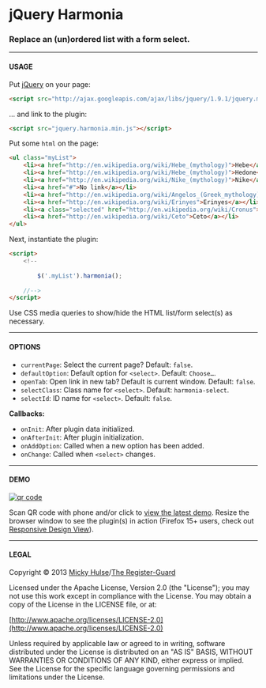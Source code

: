 # jQuery Harmonia

### Replace an (un)ordered list with a form select.

---

#### USAGE

Put [jQuery](http://jquery.com/) on your page:

```html
<script src="http://ajax.googleapis.com/ajax/libs/jquery/1.9.1/jquery.min.js"></script>
```

… and link to the plugin:

```html
<script src="jquery.harmonia.min.js"></script>
```

Put some `html` on the page:

```html
<ul class="myList">
	<li><a href="http://en.wikipedia.org/wiki/Hebe_(mythology)">Hebe</a></li>
	<li><a href="http://en.wikipedia.org/wiki/Hebe_(mythology)">Hedone</a></li>
	<li><a href="http://en.wikipedia.org/wiki/Nike_(mythology)">Nike</a></li>
	<li><a href="#">No link</a></li>
	<li><a href="http://en.wikipedia.org/wiki/Angelos_(Greek_mythology)">Angelos</a></li>
	<li><a href="http://en.wikipedia.org/wiki/Erinyes">Erinyes</a></li>
	<li><a class="selected" href="http://en.wikipedia.org/wiki/Cronus">Cronus</a></li>
	<li><a href="http://en.wikipedia.org/wiki/Ceto">Ceto</a></li>
</ul>
```

Next, instantiate the plugin:

```html
<script>
	<!--
		
		$('.myList').harmonia();
		
	//-->
</script>
```

Use CSS media queries to show/hide the HTML list/form select(s) as necessary.

---

#### OPTIONS

* `currentPage`: Select the current page? Default: `false`.
* `defaultOption`: Default option for `<select>`. Default: `Choose…`.
* `openTab`: Open link in new tab? Default is current window. Default: `false`.
* `selectClass`: Class name for `<select>`. Default: `harmonia-select`.
* `selectId`: ID name for `<select>`. Default: `false`.

**Callbacks:**

* `onInit`: After plugin data initialized.
* `onAfterInit`: After plugin initialization.
* `onAddOption`: Called when a new option has been added.
* `onChange`: Called when `<select>` changes.

---

#### DEMO

[![qr code](http://chart.apis.google.com/chart?cht=qr&chl=https://github.com/registerguard/jquery-harmonia/&chs=240x240)](http://registerguard.github.com/jquery-harmonia/demo/)

Scan QR code with phone and/or click to [view the latest demo](http://registerguard.github.com/jquery-harmonia/demo/). Resize the browser window to see the plugin(s) in action (Firefox 15+ users, check out [Responsive Design View](https://developer.mozilla.org/en-US/docs/Tools/Responsive_Design_View)).

---

#### LEGAL

Copyright © 2013 [Micky Hulse](http://hulse.me)/[The Register-Guard](http://registerguard.com)

Licensed under the Apache License, Version 2.0 (the "License"); you may not use this work except in compliance with the License. You may obtain a copy of the License in the LICENSE file, or at:

[http://www.apache.org/licenses/LICENSE-2.0](http://www.apache.org/licenses/LICENSE-2.0)

Unless required by applicable law or agreed to in writing, software distributed under the License is distributed on an "AS IS" BASIS, WITHOUT WARRANTIES OR CONDITIONS OF ANY KIND, either express or implied. See the License for the specific language governing permissions and limitations under the License.